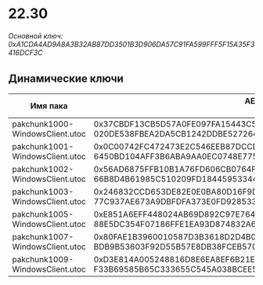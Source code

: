 # 22.30

###### Основной ключ: 0xA1CDA4AD9A8A3B32AB87DD3501B3D906DA57C91FA599FFF5F15A35F3416DCF3C

## Динамические ключи

| Имя пака                          | AES Ключ</br>GUID                                                                                       | HiRes Текстуры |
|-----------------------------------|---------------------------------------------------------------------------------------------------------|----------------|
| pakchunk1000-WindowsClient.utoc   | 0x37CBDF13CB5D57A0FE097FA15443C598EA8CF36A37940DE4FC8FCB8591CE8742</br>020DE538FBEA2DA5CB1242DDBE527264 | ❌             |
| pakchunk1001-WindowsClient.utoc   | 0x0C00742FC472473E2C546EEB87DCCDB0A83C306982AA5B0852BF5733B855BEFA</br>6450BD104AFF3B6ABA9AA0EC0748E775 | ❌             |
| pakchunk1002-WindowsClient.utoc   | 0x56AD6875FFB10B1A76FD606CB0764FBD453223D6B2EF5795B2ECA8CFFCFDCDD9</br>66B8D4B61985C510209FD18445953344 | ❌             |
| pakchunk1003-WindowsClient.utoc   | 0x246832CCD653DE82E0E0BA80D16F9DFDC6965A1A88A625CD3B262DCD2799E29A</br>77C937AE673A9DBFDFA373E0FD928533 | ❌             |
| pakchunk1005-WindowsClient.utoc   | 0xE851A6EFF448024AB69D892C97E764B93BC14B3826CFF0F13D0E22B24301C27B</br>88E5DC354F07186FFE1EA93D874832A6 | ❌             |
| pakchunk1007-WindowsClient.utoc   | 0x80FAE1B3960010587D3B3618D2D4B0F0C3D116BFDA4B471D44BA78D6D8EC5376</br>BDB9B53603F92D55B57E8DB38FCEB570 | ❌             |
| pakchunk1009-WindowsClient.utoc   | 0xD3E814A005248816D8E6EA8EF6B21E8540E4BEBAFF3D8DEF058D7A00C1D0012C</br>F33B69585B65C333655C545A038BCEE5 | ❌             |
